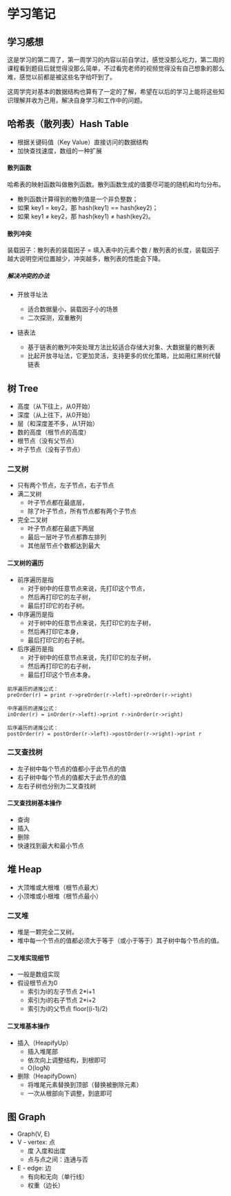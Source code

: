 # 学习笔记

## 学习感想

这是学习的第二周了，第一周学习的内容以前自学过，感觉没那么吃力，第二周的课程看到题目后就觉得没那么简单，不过看完老师的视频觉得没有自己想象的那么难，感觉以前都是被这些名字给吓到了。

这周学完对基本的数据结构也算有了一定的了解，希望在以后的学习上能将这些知识理解并收为己用，解决自身学习和工作中的问题。

## 哈希表（散列表）Hash Table

- 根据关键码值（Key Value）直接访问的数据结构
- 加快查找速度，数组的一种扩展


#### 散列函数
哈希表的映射函数叫做散列函数。散列函数生成的值要尽可能的随机和均匀分布。

- 散列函数计算得到的散列值是一个非负整数；
- 如果 key1 = key2，那 hash(key1) == hash(key2)；
- 如果 key1 ≠ key2，那 hash(key1) ≠ hash(key2)。

#### 散列冲突

装载因子：散列表的装载因子 = 填入表中的元素个数 / 散列表的长度，装载因子越大说明空闲位置越少，冲突越多，散列表的性能会下降。

##### 解决冲突的办法

- 开放寻址法
	- 适合数据量小，装载因子小的场景
	- 二次探测，双重散列

- 链表法
	- 基于链表的散列冲突处理方法比较适合存储大对象、大数据量的散列表
	- 比起开放寻址法，它更加灵活，支持更多的优化策略，比如用红黑树代替链表	

## 树 Tree

- 高度（从下往上，从0开始）
- 深度（从上往下，从0开始）
- 层（和深度差不多，从1开始）
- 数的高度（根节点的高度）
- 根节点（没有父节点）
- 叶子节点（没有子节点）

### 二叉树

- 只有两个节点，左子节点，右子节点
- 满二叉树
	- 叶子节点都在最底层，
	- 除了叶子节点，所有节点都有两个子节点
- 完全二叉树
	- 叶子节点都在最底下两层
	- 最后一层叶子节点都靠左排列
	- 其他层节点个数都达到最大

#### 二叉树的遍历

- 前序遍历是指
	- 对于树中的任意节点来说，先打印这个节点，
	- 然后再打印它的左子树，
	- 最后打印它的右子树。
- 中序遍历是指
	- 对于树中的任意节点来说，先打印它的左子树，
	- 然后再打印它本身，
	- 最后打印它的右子树。
- 后序遍历是指
	- 对于树中的任意节点来说，先打印它的左子树，
	- 然后再打印它的右子树，
	- 最后打印这个节点本身。


```
前序遍历的递推公式：
preOrder(r) = print r->preOrder(r->left)->preOrder(r->right)

中序遍历的递推公式：
inOrder(r) = inOrder(r->left)->print r->inOrder(r->right)

后序遍历的递推公式：
postOrder(r) = postOrder(r->left)->postOrder(r->right)->print r

```


### 二叉查找树

- 左子树中每个节点的值都小于此节点的值
- 右子树中每个节点的值都大于此节点的值
- 左右子树也分别为二叉查找树

#### 二叉查找树基本操作

- 查询
- 插入
- 删除
- 快速找到最大和最小节点

## 堆 Heap

- 大顶堆或大根堆（根节点最大）
- 小顶堆或小根堆（根节点最小）

### 二叉堆

- 堆是一颗完全二叉树。
- 堆中每一个节点的值都必须大于等于（或小于等于）其子树中每个节点的值。

#### 二叉堆实现细节
- 一般是数组实现
- 假设根节点为0
	- 索引为i的左子节点 2*i+1
	- 索引为i的右子节点 2*i+2
	- 索引为i的父节点 floor((i-1)/2)

#### 二叉堆基本操作

- 插入（HeapifyUp）
	- 插入堆尾部
	- 依次向上调整结构，到根即可
	- O(logN)
- 删除（HeapifyDown）
	- 将堆尾元素替换到顶部（替换被删除元素）
	- 一次从根部向下调整，到底即可

## 图 Graph

- Graph(V, E)
- V - vertex: 点
	- 度 入度和出度
	- 点与点之间：连通与否
- E - edge: 边
	- 有向和无向（单行线）
	- 权重（边长）




